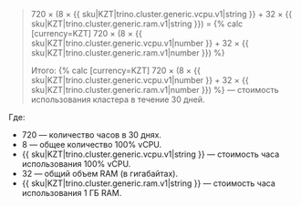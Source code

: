 > 720 × (8 × {{ sku|KZT|trino.cluster.generic.vcpu.v1|string }} + 32 × {{ sku|KZT|trino.cluster.generic.ram.v1|string }}) = {% calc [currency=KZT] 720 × (8 × {{ sku|KZT|trino.cluster.generic.vcpu.v1|number }} + 32 × {{ sku|KZT|trino.cluster.generic.ram.v1|number }}) %}
>
> Итого: {% calc [currency=KZT] 720 × (8 × {{ sku|KZT|trino.cluster.generic.vcpu.v1|number }} + 32 × {{ sku|KZT|trino.cluster.generic.ram.v1|number }}) %} — стоимость использования кластера в течение 30 дней.

Где:
* 720 — количество часов в 30 днях.
* 8 — общее количество 100% vCPU.
* {{ sku|KZT|trino.cluster.generic.vcpu.v1|string }} — стоимость часа использования 100% vCPU.
* 32 — общий объем RAM (в гигабайтах).
* {{ sku|KZT|trino.cluster.generic.ram.v1|string }} — стоимость часа использования 1 ГБ RAM.